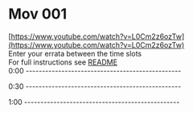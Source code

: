# Mov 001

[https://www.youtube.com/watch?v=L0Cm2z6ozTw](https://www.youtube.com/watch?v=L0Cm2z6ozTw)  
Enter your errata between the time slots  
For full instructions see [README](../../..#readme)  
0:00 ------------------------------------------------  




0:30 ------------------------------------------------  




1:00 ------------------------------------------------  




